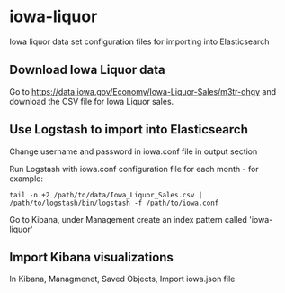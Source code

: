 # iowa-liquor
Iowa liquor data set configuration files for importing into Elasticsearch

## Download Iowa Liquor data
Go to https://data.iowa.gov/Economy/Iowa-Liquor-Sales/m3tr-qhgy and download the CSV file for Iowa Liquor sales.

## Use Logstash to import into Elasticsearch

Change username and password in iowa.conf file in output section

Run Logstash with iowa.conf configuration file for each month - for example:

```
tail -n +2 /path/to/data/Iowa_Liquor_Sales.csv | /path/to/logstash/bin/logstash -f /path/to/iowa.conf
```

Go to Kibana, under Management create an index pattern called 'iowa-liquor'

## Import Kibana visualizations

In Kibana, Managmenet, Saved Objects, Import iowa.json file
